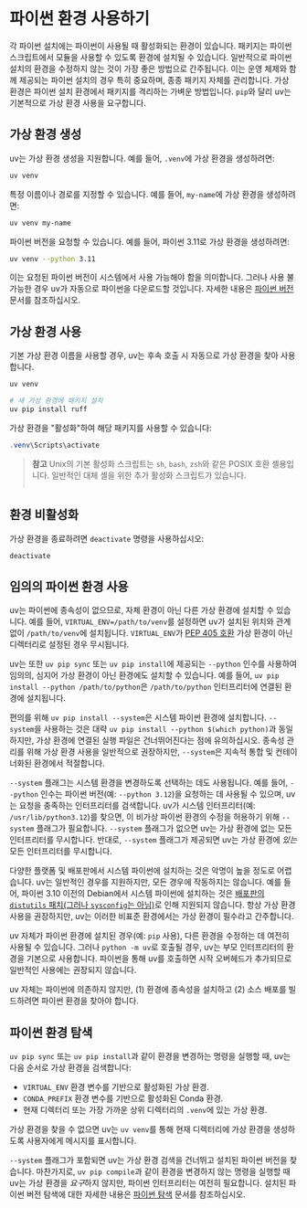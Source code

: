 # 파이썬 환경 사용하기

각 파이썬 설치에는 파이썬이 사용될 때 활성화되는 환경이 있습니다. 패키지는 파이썬 스크립트에서 모듈을 사용할 수 있도록 환경에 설치될 수 있습니다. 일반적으로 파이썬 설치의 환경을 수정하지 않는 것이 가장 좋은 방법으로 간주됩니다. 이는 운영 체제와 함께 제공되는 파이썬 설치의 경우 특히 중요하며, 종종 패키지 자체를 관리합니다. 가상 환경은 파이썬 설치 환경에서 패키지를 격리하는 가벼운 방법입니다. `pip`와 달리 uv는 기본적으로 가상 환경 사용을 요구합니다.

## 가상 환경 생성

uv는 가상 환경 생성을 지원합니다. 예를 들어, `.venv`에 가상 환경을 생성하려면:

```bash
uv venv
```

특정 이름이나 경로를 지정할 수 있습니다. 예를 들어, `my-name`에 가상 환경을 생성하려면:

```bash
uv venv my-name
```

파이썬 버전을 요청할 수 있습니다. 예를 들어, 파이썬 3.11로 가상 환경을 생성하려면:

```bash
uv venv --python 3.11
```

이는 요청된 파이썬 버전이 시스템에서 사용 가능해야 함을 의미합니다. 그러나 사용 불가능한 경우 uv가 자동으로 파이썬을 다운로드할 것입니다. 자세한 내용은 [파이썬 버전](../../concepts/python-versions/) 문서를 참조하십시오.

## 가상 환경 사용

기본 가상 환경 이름을 사용할 경우, uv는 후속 호출 시 자동으로 가상 환경을 찾아 사용합니다.

```bash
uv venv

# 새 가상 환경에 패키지 설치
uv pip install ruff
```

가상 환경을 "활성화"하여 해당 패키지를 사용할 수 있습니다:

```powershell
.venv\Scripts\activate
```

> **참고**
> Unix의 기본 활성화 스크립트는 `sh`, `bash`, `zsh`와 같은 POSIX 호환 셸용입니다. 일반적인 대체 셸을 위한 추가 활성화 스크립트가 있습니다.
>
> ```
>
> ```

## 환경 비활성화

가상 환경을 종료하려면 `deactivate` 명령을 사용하십시오:

```bash
deactivate
```

## 임의의 파이썬 환경 사용

uv는 파이썬에 종속성이 없으므로, 자체 환경이 아닌 다른 가상 환경에 설치할 수 있습니다. 예를 들어, `VIRTUAL_ENV=/path/to/venv`를 설정하면 uv가 설치된 위치와 관계없이 `/path/to/venv`에 설치됩니다. `VIRTUAL_ENV`가 [PEP 405 호환](https://peps.python.org/pep-0405/#specification) 가상 환경이 아닌 디렉터리로 설정된 경우 무시됩니다.

uv는 또한 `uv pip sync` 또는 `uv pip install`에 제공되는 `--python` 인수를 사용하여 임의의, 심지어 가상 환경이 아닌 환경에도 설치할 수 있습니다. 예를 들어, `uv pip install --python /path/to/python`은 `/path/to/python` 인터프리터에 연결된 환경에 설치됩니다.

편의를 위해 `uv pip install --system`은 시스템 파이썬 환경에 설치합니다. `--system`을 사용하는 것은 대략 `uv pip install --python $(which python)`과 동일하지만, 가상 환경에 연결된 실행 파일은 건너뛰어진다는 점에 유의하십시오. 종속성 관리를 위해 가상 환경 사용을 일반적으로 권장하지만, `--system`은 지속적 통합 및 컨테이너화된 환경에서 적절합니다.

`--system` 플래그는 시스템 환경을 변경하도록 선택하는 데도 사용됩니다. 예를 들어, `--python` 인수는 파이썬 버전(예: `--python 3.12`)을 요청하는 데 사용될 수 있으며, uv는 요청을 충족하는 인터프리터를 검색합니다. uv가 시스템 인터프리터(예: `/usr/lib/python3.12`)를 찾으면, 이 비가상 파이썬 환경의 수정을 허용하기 위해 `--system` 플래그가 필요합니다. `--system` 플래그가 없으면 uv는 가상 환경에 없는 모든 인터프리터를 무시합니다. 반대로, `--system` 플래그가 제공되면 uv는 가상 환경에 _있는_ 모든 인터프리터를 무시합니다.

다양한 플랫폼 및 배포판에서 시스템 파이썬에 설치하는 것은 악명이 높을 정도로 어렵습니다. uv는 일반적인 경우를 지원하지만, 모든 경우에 작동하지는 않습니다. 예를 들어, 파이썬 3.10 이전의 Debian에서 시스템 파이썬에 설치하는 것은 [배포판의 `distutils` 패치(그러나 `sysconfig`는 아님)](https://ffy00.github.io/blog/02-python-debian-and-the-install-locations/)로 인해 지원되지 않습니다. 항상 가상 환경 사용을 권장하지만, uv는 이러한 비표준 환경에서는 가상 환경이 필수라고 간주합니다.

uv 자체가 파이썬 환경에 설치된 경우(예: `pip` 사용), 다른 환경을 수정하는 데 여전히 사용될 수 있습니다. 그러나 `python -m uv`로 호출될 경우, uv는 부모 인터프리터의 환경을 기본으로 사용합니다. 파이썬을 통해 uv를 호출하면 시작 오버헤드가 추가되므로 일반적인 사용에는 권장되지 않습니다.

uv 자체는 파이썬에 의존하지 않지만, (1) 환경에 종속성을 설치하고 (2) 소스 배포를 빌드하려면 파이썬 환경을 찾아야 합니다.

## 파이썬 환경 탐색

`uv pip sync` 또는 `uv pip install`과 같이 환경을 변경하는 명령을 실행할 때, uv는 다음 순서로 가상 환경을 검색합니다:

- `VIRTUAL_ENV` 환경 변수를 기반으로 활성화된 가상 환경.
- `CONDA_PREFIX` 환경 변수를 기반으로 활성화된 Conda 환경.
- 현재 디렉터리 또는 가장 가까운 상위 디렉터리의 `.venv`에 있는 가상 환경.

가상 환경을 찾을 수 없으면 uv는 `uv venv`를 통해 현재 디렉터리에 가상 환경을 생성하도록 사용자에게 메시지를 표시합니다.

`--system` 플래그가 포함되면 uv는 가상 환경 검색을 건너뛰고 설치된 파이썬 버전을 찾습니다. 마찬가지로, `uv pip compile`과 같이 환경을 변경하지 않는 명령을 실행할 때 uv는 가상 환경을 *요구*하지 않지만, 파이썬 인터프리터는 여전히 필요합니다. 설치된 파이썬 버전 탐색에 대한 자세한 내용은 [파이썬 탐색](../../concepts/python-versions/#discovery-of-python-versions) 문서를 참조하십시오.
